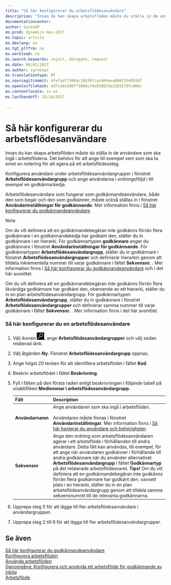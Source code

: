 ```yaml
---
title: "Så här konfigurerar du arbetsflödesanvändare"
description: "Innan du kan skapa arbetsflöden måste du ställa in de användare som ska ingå i arbetsflödena. Det behövs för att ange till exempel vem som ska ta emot en notering för att agera på ett arbetsflödessteg."
documentationcenter: 
author: SorenGP
ms.prod: dynamics-nav-2017
ms.topic: article
ms.devlang: na
ms.tgt_pltfrm: na
ms.workload: na
ms.search.keywords: reject, delegate, request
ms.date: 08/01/2017
ms.author: sgroespe
ms.translationtype: HT
ms.sourcegitcommit: 4fefaef7380ac10836fcac404eea006f55d8556f
ms.openlocfilehash: ed7ca6e166f7100bc19a558825e3103170fc000c
ms.contentlocale: sv-se
ms.lasthandoff: 10/16/2017

---
```

# <a name="how-to-set-up-workflow-users"></a>Så här konfigurerar du arbetsflödesanvändare
Innan du kan skapa arbetsflöden måste du ställa in de användare som ska ingå i arbetsflödena. Det behövs för att ange till exempel vem som ska ta emot en notering för att agera på ett arbetsflödessteg.  

Konfigurera användare under arbetsflödesanvändargrupper i fönstret **Arbetsflödesanvändargrupp** och ange användarna i ordningsföljd i till exempel en godkännarkedja.  

Arbetsflödesanvändare som fungerar som godkännandeanvändare, både den som begär och den som godkänner, måste också ställas in i fönstret **Användarinställningar för godkännande**. Mer information finns i [Så här konfigurerar du godkännandeanvändare](across-how-to-set-up-approval-users.md).  

> [!NOTE]  
>  Om du vill definiera att en godkännandebegäran inte godkänns förrän flera godkännare i en godkännandekedja har godkänt den, ställer du in godkännare i en hierarki. För godkännartypen **godkännare** anger du godkännare i fönstret **Användarinställningar för godkännande**. För godkännartypen **Arbetsflödesanvändargrupp**, ställer du in godkännare i fönstret **Arbetsflödesanvändargrupper** och definierar hierarkin genom att tilldela inkrementella nummer till varje godkännare i fältet **Sekvensnr.** . Mer information finns i [Så här konfigurerar du godkännandeanvändare](across-how-to-set-up-approval-users.md) och i det här avsnittet.  
>   
>  Om du vill definiera att en godkännandebegäran inte godkänns förrän flera likvärdiga godkännare har godkänt den, oberoende av ett hierarki, ställer du in en plan arbetsflödesanvändargrupp. För godkännartypen **Arbetsflödesanvändargrupp**, ställer du in godkännare i fönstret **Arbetsflödesanvändargrupper** och definierar samma nummer till varje godkännare i fältet **Sekvensnr.** . Mer information finns i det här avsnittet.  

### <a name="to-set-up-a-workflow-user"></a>Så här konfigurerar du en arbetsflödesanvändare  

1. Välj ikonen ![Söka efter sida eller rapport](media/ui-search/search_small.png "ikonen Söka efter sida eller rapport"), ange **Arbetsflödesanvändargrupper** och välj sedan relaterad länk.  
2. Välj åtgärden **Ny**. Fönstret **Arbetsflödesanvändargrupp** öppnas.  
3. Ange högst 20 tecken för att identifiera arbetsflödet i fältet **Kod**.  
4. Beskriv arbetsflödet i fältet **Beskrivning**.  
5. Fyll i fälten på den första raden enligt beskrivningen i följande tabell på snabbfliken **Medlemmar i arbetsflödesanvändargrupp**.  

    |Fält|Description|  
    |---------------------------------|---------------------------------------|  
    |**Användarnamn**|Ange användaren som ska ingå i arbetsflöden.<br /><br /> Användaren måste finnas i fönstret **Användarinställningar**. Mer information finns i [Så här hanterar du användare och behörigheter](ui-how-users-permissions.md).|  
    |**Sekvensnr**|Ange den ordning som arbetsflödesanvändaren agerar i ett arbetsflöde i förhållanden till andra användare. Detta fält kan användas, till exempel, för att ange när användaren godkänner i förhållande till andra godkännare när du använder alternativet **Arbetsflödesanvändargrupp** i fältet **Godkännartyp** på det relaterade arbetsflödesvaret. **Tips!** Om du vill definiera att en godkännandebegäran inte godkänns förrän flera godkännare har godkänt den, oavsett plats i en hierarki, ställer du in en plan arbetsflödeanvändargrupp genom att tilldela samma sekvensnumret till de relevanta godkännarna.|  
6. Upprepa steg 5 för att lägga till fler arbetsflödesanvändare i användargruppen.  
7. Upprepa steg 2 till 6 för att lägga till fler arbetsflödesanvändargrupper.  

## <a name="see-also"></a>Se även  
[Så här konfigurerar du godkännandeanvändare](across-how-to-set-up-approval-users.md)   
[Konfigurera arbetsflöden](across-set-up-workflows.md)   
[Använda arbetsflöden](across-use-workflows.md)   
[Genomgång: Konfigurera och använda ett arbetsflöde för godkännande av inköp](walkthrough-setting-up-and-using-a-purchase-approval-workflow.md)   
[Arbetsflöde](across-workflow.md)   

